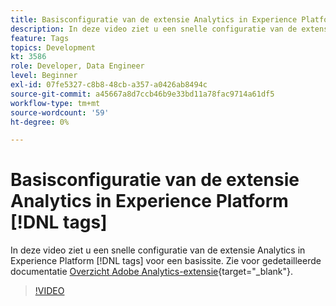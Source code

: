```yaml
---
title: Basisconfiguratie van de extensie Analytics in Experience Platform [!DNL tags]
description: In deze video ziet u een snelle configuratie van de extensie Analytics in Experience Platform [!DNL tags] voor een basissite.
feature: Tags
topics: Development
kt: 3586
role: Developer, Data Engineer
level: Beginner
exl-id: 07fe5327-c8b8-48cb-a357-a0426ab8494c
source-git-commit: a45667a8d7ccb46b9e33bd11a78fac9714a61df5
workflow-type: tm+mt
source-wordcount: '59'
ht-degree: 0%

---
```


# Basisconfiguratie van de extensie Analytics in Experience Platform [!DNL tags]

In deze video ziet u een snelle configuratie van de extensie Analytics in Experience Platform [!DNL tags] voor een basissite. Zie voor gedetailleerde documentatie [Overzicht Adobe Analytics-extensie](https://experienceleague.adobe.com/docs/experience-platform/tags/extensions/client/analytics/overview.html?lang=nl-NL){target="_blank"}.

>[!VIDEO](https://video.tv.adobe.com/v/28751/?quality=12&learn=on)
